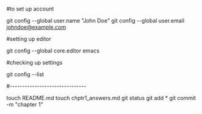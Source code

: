 #to set up account

git config --global user.name "John Doe"
git config --global user.email johndoe@example.com

#setting up editor

git config --global core.editor emacs

#checking up settings

git config --list

#-------------------------------

touch README.md
touch chptr1_answers.md
git status
git add *
git commit -m "chapter 1"